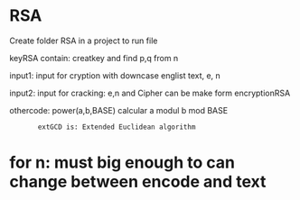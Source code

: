 # RSA
Create folder RSA in a project to run file 

keyRSA contain: creatkey and find p,q from n 

input1: input for cryption with downcase englist text, e, n 

input2: input for cracking: e,n and Cipher can be make form encryptionRSA

othercode: power(a,b,BASE) calcular a modul b mod BASE

           extGCD is: Extended Euclidean algorithm
# for n: must big enough to can change between encode and text
